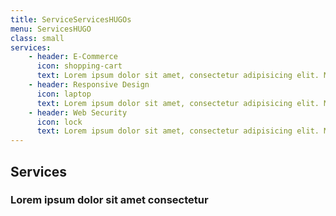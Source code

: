 ```yaml
---
title: ServiceServicesHUGOs
menu: ServicesHUGO
class: small
services:
    - header: E-Commerce
      icon: shopping-cart
      text: Lorem ipsum dolor sit amet, consectetur adipisicing elit. Minima maxime quam architecto quo inventore harum ex magni, dicta impedit.
    - header: Responsive Design
      icon: laptop
      text: Lorem ipsum dolor sit amet, consectetur adipisicing elit. Minima maxime quam architecto quo inventore harum ex magni, dicta impedit.
    - header: Web Security
      icon: lock
      text: Lorem ipsum dolor sit amet, consectetur adipisicing elit. Minima maxime quam architecto quo inventore harum ex magni, dicta impedit.
---
```


## Services
### Lorem ipsum dolor sit amet consectetur

